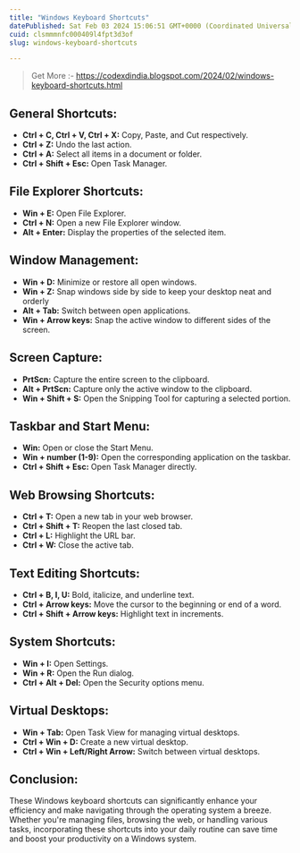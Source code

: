 ```yaml
---
title: "Windows Keyboard Shortcuts"
datePublished: Sat Feb 03 2024 15:06:51 GMT+0000 (Coordinated Universal Time)
cuid: clsmmmnfc000409l4fpt3d3of
slug: windows-keyboard-shortcuts

---
```


> Get More :- https://codexdindia.blogspot.com/2024/02/windows-keyboard-shortcuts.html

## General Shortcuts:

- **Ctrl + C, Ctrl + V, Ctrl + X:** Copy, Paste, and Cut respectively.
- **Ctrl + Z:** Undo the last action.
- **Ctrl + A:** Select all items in a document or folder.
- **Ctrl + Shift + Esc:** Open Task Manager.

## File Explorer Shortcuts:

- **Win + E:** Open File Explorer.
- **Ctrl + N:** Open a new File Explorer window.
- **Alt + Enter:** Display the properties of the selected item.

## Window Management:

- **Win + D:** Minimize or restore all open windows.
- **Win + Z:** Snap windows side by side to keep your desktop neat and orderly
- **Alt + Tab:** Switch between open applications.
- **Win + Arrow keys:** Snap the active window to different sides of the screen.

## Screen Capture:

- **PrtScn:** Capture the entire screen to the clipboard.
- **Alt + PrtScn:** Capture only the active window to the clipboard.
- **Win + Shift + S:** Open the Snipping Tool for capturing a selected portion.

## Taskbar and Start Menu:

- **Win:** Open or close the Start Menu.
- **Win + number (1-9):** Open the corresponding application on the taskbar.
- **Ctrl + Shift + Esc:** Open Task Manager directly.

## Web Browsing Shortcuts:

- **Ctrl + T:** Open a new tab in your web browser.
- **Ctrl + Shift + T:** Reopen the last closed tab.
- **Ctrl + L:** Highlight the URL bar.
- **Ctrl + W:** Close the active tab.

## Text Editing Shortcuts:

- **Ctrl + B, I, U:** Bold, italicize, and underline text.
- **Ctrl + Arrow keys:** Move the cursor to the beginning or end of a word.
- **Ctrl + Shift + Arrow keys:** Highlight text in increments.

## System Shortcuts:

- **Win + I:** Open Settings.
- **Win + R:** Open the Run dialog.
- **Ctrl + Alt + Del:** Open the Security options menu.

## Virtual Desktops:

- **Win + Tab:** Open Task View for managing virtual desktops.
- **Ctrl + Win + D:** Create a new virtual desktop.
- **Ctrl + Win + Left/Right Arrow:** Switch between virtual desktops.

## Conclusion:

These Windows keyboard shortcuts can significantly enhance your efficiency and make navigating through the operating system a breeze. Whether you're managing files, browsing the web, or handling various tasks, incorporating these shortcuts into your daily routine can save time and boost your productivity on a Windows system.